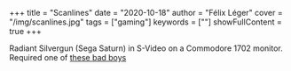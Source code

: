 +++
title = "Scanlines"
date = "2020-10-18"
author = "Félix Léger"
cover = "/img/scanlines.jpg"
tags = ["gaming"]
keywords = [""]
showFullContent = true
+++

Radiant Silvergun (Sega Saturn) in S-Video on a Commodore 1702 monitor. Required one of [these bad
boys](http://herculesworkshop.com/cgi-bin/p/awtp-product.cgi?d=hercules-workshop&item=80586)
